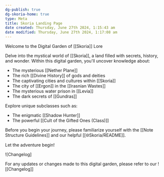 ```yaml
---
dg-publish: true
dg-skoria-home: true
type: Meta
title: Skoria Landing Page
date created: Thursday, June 27th 2024, 1:15:43 am
date modified: Thursday, June 27th 2024, 1:17:08 am
---
```


Welcome to the Digital Garden of [[Skoria]] Lore

Delve into the mystical world of [[Skoria]], a land filled with secrets, history, and wonder. Within this digital garden, you'll uncover knowledge about:

- The mysterious [[Nether Plane]]
- The rich [[Divine History]] of gods and deities
- The captivating cities and cultures within [[Skoria]]
- The city of [[Ergon]] in the [[Irasnian Wastes]] 
- The mysterious water prison in [[Levia]]
- The dark secrets of [[Gundras]]

Explore unique subclasses such as:

- The enigmatic [[Shadow Hunter]]
- The powerful [[Cult of the Gifted Ones (Class)]]

Before you begin your journey, please familiarize yourself with the [[Note Structure Guidelines]] and our helpful [[🌐Skoria/README]].

Let the adventure begin!

![Changelog]

For any updates or changes made to this digital garden, please refer to our ![[Changelog]]
